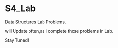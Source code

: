 # S4_Lab
Data Structures Lab Problems.

will Update often,as i complete those problems in Lab.

Stay Tuned!
